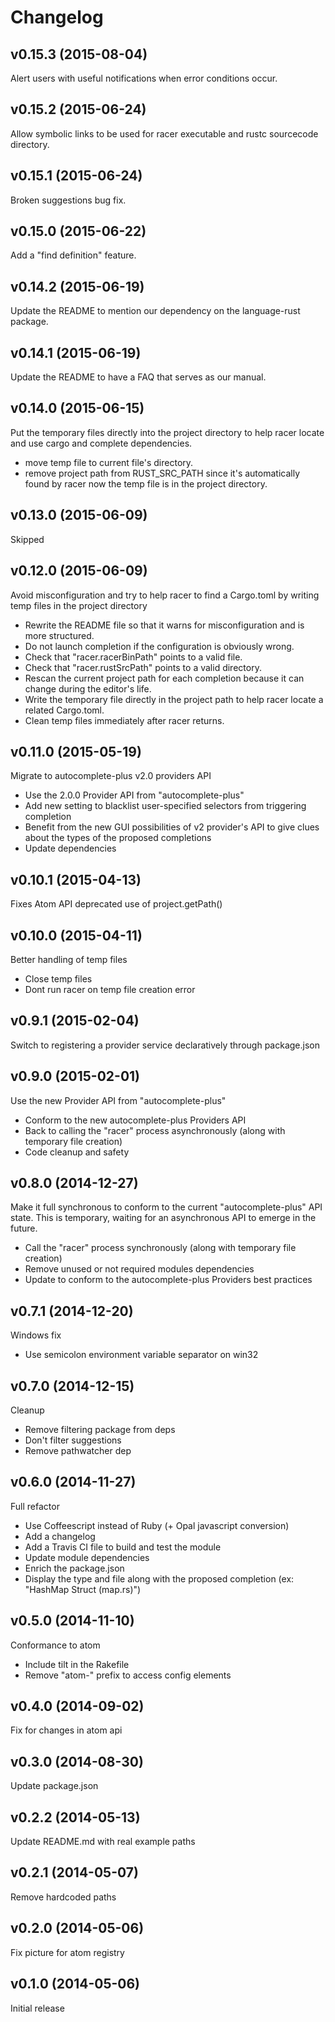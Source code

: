 # Changelog

## v0.15.3 (2015-08-04)
Alert users with useful notifications when error conditions occur.

## v0.15.2 (2015-06-24)
Allow symbolic links to be used for racer executable and rustc sourcecode directory.

## v0.15.1 (2015-06-24)
Broken suggestions bug fix.

## v0.15.0 (2015-06-22)
Add a "find definition" feature.

## v0.14.2 (2015-06-19)
Update the README to mention our dependency on the language-rust package.

## v0.14.1 (2015-06-19)
Update the README to have a FAQ that serves as our manual.

## v0.14.0 (2015-06-15)
Put the temporary files directly into the project directory to help racer locate and use cargo and complete dependencies.

* move temp file to current file's directory.
* remove project path from RUST_SRC_PATH since it's automatically found by racer now the temp file is in the project directory.

## v0.13.0 (2015-06-09)
Skipped

## v0.12.0 (2015-06-09)
Avoid misconfiguration and try to help racer to find a Cargo.toml by writing temp files in the project directory

* Rewrite the README file so that it warns for misconfiguration and is more structured.
* Do not launch completion if the configuration is obviously wrong.
* Check that "racer.racerBinPath" points to a valid file.
* Check that "racer.rustSrcPath" points to a valid directory.
* Rescan the current project path for each completion because it can change during the editor's life.
* Write the temporary file directly in the project path to help racer locate a related Cargo.toml.
* Clean temp files immediately after racer returns.

## v0.11.0 (2015-05-19)
Migrate to autocomplete-plus v2.0 providers API

* Use the 2.0.0 Provider API from "autocomplete-plus"
* Add new setting to blacklist user-specified selectors from triggering completion
* Benefit from the new GUI possibilities of v2 provider's API to give clues about the types of the proposed completions
* Update dependencies

## v0.10.1 (2015-04-13)
Fixes Atom API deprecated use of project.getPath()

## v0.10.0 (2015-04-11)
Better handling of temp files

* Close temp files
* Dont run racer on temp file creation error

## v0.9.1 (2015-02-04)
Switch to registering a provider service declaratively through package.json

## v0.9.0 (2015-02-01)
Use the new Provider API from "autocomplete-plus"

* Conform to the new autocomplete-plus Providers API
* Back to calling the "racer" process asynchronously (along with temporary file creation)
* Code cleanup and safety

## v0.8.0 (2014-12-27)
Make it full synchronous to conform to the current "autocomplete-plus" API state.
This is temporary, waiting for an asynchronous API to emerge in the future.

* Call the "racer" process synchronously (along with temporary file creation)
* Remove unused or not required modules dependencies
* Update to conform to the autocomplete-plus Providers best practices

## v0.7.1 (2014-12-20)
Windows fix

* Use semicolon environment variable separator on win32

## v0.7.0 (2014-12-15)
Cleanup

* Remove filtering package from deps
* Don't filter suggestions
* Remove pathwatcher dep

## v0.6.0 (2014-11-27)
Full refactor

* Use Coffeescript instead of Ruby (+ Opal javascript conversion)
* Add a changelog
* Add a Travis CI file to build and test the module
* Update module dependencies
* Enrich the package.json
* Display the type and file along with the proposed completion (ex: "HashMap Struct (map.rs)")

## v0.5.0 (2014-11-10)
Conformance to atom

* Include tilt in the Rakefile
* Remove "atom-" prefix to access config elements

## v0.4.0 (2014-09-02)
Fix for changes in atom api

## v0.3.0 (2014-08-30)
Update package.json

## v0.2.2 (2014-05-13)
Update README.md with real example paths

## v0.2.1 (2014-05-07)
Remove hardcoded paths

## v0.2.0 (2014-05-06)
Fix picture for atom registry

## v0.1.0 (2014-05-06)
Initial release
